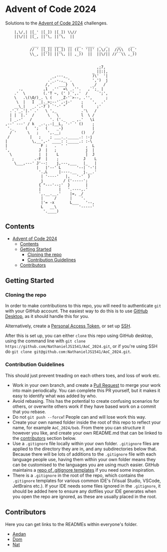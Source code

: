 # Advent of Code 2024

Solutions to the [Advent of Code 2024](https://adventofcode.com/2024)
challenges.

```text
    |,\/,| |[_' |[_]) |[_]) \\//
    ||\/|| |[_, ||'\, ||'\,  ||

            ___ __ __ ____  __  __  ____  _  _    __    __
           // ' |[_]| |[_]) || ((_' '||' |,\/,|  //\\  ((_'
           \\_, |[']| ||'\, || ,_))  ||  ||\/|| //``\\ ,_))
                                                               

                                         ,;7,
                                       _ ||:|,
                     _,---,_           )\'  '|
                   .'_.-.,_ '.         ',')  j
                  /,'   ___}  \        _/   /
      .,         ,1  .''  =\ _.''.   ,`';_ |
    .'  \        (.'T ~, (' ) ',.'  /     ';',
    \   .\(\O/)_. \ (    _Z-'`>--, .'',      ;
     \  |   I  _|._>;--'`,-j-'    ;    ',  .'
    __\_|   _.'.-7 ) `'-' "       (      ;'
  .'.'_.'|.' .'   \ ',_           .'\   /
  | |  |.'  /      \   \          l  \ /
  | _.-'   /        '. ('._   _ ,.'   \i
,--' ---' / k  _.-,.-|__L, '-' ' ()    ;
 '._     (   ';   (    _-}             |
  / '     \   ;    ',.__;         ()   /
 /         |   ;    ; ___._._____.: :-j
|           \,__',-' ____: :_____.: :-\
|               F :   .  ' '        ,  L
',             J  |   ;             j  |
  \            |  |    L            |  J
   ;         .-F  |    ;           J    L
    \___,---' J'--:    j,---,___   |_   |
              |   |'--' L       '--| '-'|
               '.,L     |----.__   j.__.'
                | '----'   |,   '-'  }
                j         / ('-----';
               { "---'--;'  }       |
               |        |   '.----,.'
               ',.__.__.'    |=, _/
                |     /      |    '.
                |'= -x       L___   '--,
                L   __\          '-----'
                 '.____)
```

## Contents

- [Advent of Code 2024](#advent-of-code-2024)
  - [Contents](#contents)
  - [Getting Started](#getting-started)
    - [Cloning the repo](#cloning-the-repo)
    - [Contribution Guidelines](#contribution-guidelines)
  - [Contributors](#contributors)

## Getting Started

### Cloning the repo

In order to make contributions to this repo, you will need to authenticate `git`
with your GitHub account. The easiest way to do this is to use
[GitHub Desktop](https://desktop.github.com/download/), as it should handle this
for you.

Alternatively, create a [Personal Access Token](https://docs.github.com/en/authentication/keeping-your-account-and-data-secure/managing-your-personal-access-tokens),
or set up [SSH](https://docs.github.com/en/authentication/connecting-to-github-with-ssh/about-ssh).

After this is set up, you can either `clone` this repo using GitHub desktop,
using the command line with
`git clone https://github.com/NathanielJS1541/AoC_2024.git`, or if you're using
SSH do `git clone git@github.com:NathanielJS1541/AoC_2024.git`.

### Contribution Guidelines

This should just prevent treading on each others toes, and loss of work etc.

- Work in your own branch, and create a
  [Pull Request](https://docs.github.com/en/pull-requests/collaborating-with-pull-requests/proposing-changes-to-your-work-with-pull-requests/creating-a-pull-request)
  to merge your work into main periodically. You can complete this PR yourself,
  but it makes it easy to identify what was added by who.
- Avoid rebasing. This has the potential to create confusing scenarios for
  others, or overwrite others work if they have based work on a commit that you
  rebase.
- Do not `git push --force`! People can and will lose work this way.
- Create your own named folder inside the root of this repo to reflect your
  name, for example `AoC_2024/bob`. From there you can structure it however you
  like, and create your own README.md that can be linked to the
  [contributors](#contributors) section below.
- Use a `.gitignore` file locally within your own folder. `.gitignore` files are
  applied to the directory they are in, and any subdirectories below that.
  Because there will be lots of additions to the `.gitignore` file with each
  language people use, having them within your own folder means they can be
  customised to the languages you are using much easier. GitHub maintains a
  [repo of .gitignore templates](https://github.com/github/gitignore) if you
  need some inspiration.
- There is a `.gitignore` in the root of the repo, which contains the
  `.gitignore` templates for various common IDE's (Visual Studio, VSCode,
  JetBrains etc.). If your IDE needs some files ignored in the `.gitignore`, it
  should be added here to ensure any dotfiles your IDE generates when you open
  the repo are ignored, as these are usually placed in the root. 

## Contributors
Here you can get links to the READMEs within everyone's folder.
- [Aedan](./Aedan/README.md)
- [Dom](./dom/README.md)
- [Nat](./Nat/README.md)
